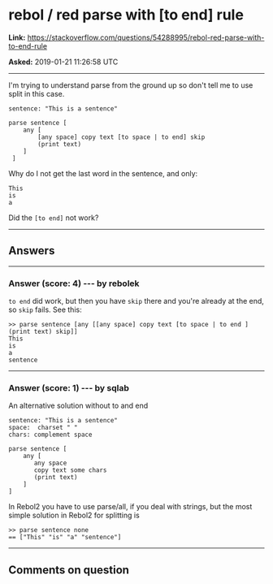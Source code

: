 # rebol / red parse with \[to end\] rule

**Link:**
<https://stackoverflow.com/questions/54288995/rebol-red-parse-with-to-end-rule>

**Asked:** 2019-01-21 11:26:58 UTC

------------------------------------------------------------------------

I\'m trying to understand parse from the ground up so don\'t tell me to
use split in this case.

    sentence: "This is a sentence"

    parse sentence [
        any [
            [any space] copy text [to space | to end] skip
            (print text)
        ]
     ]

Why do I not get the last word in the sentence, and only:

    This
    is
    a

Did the `[to end]` not work?

------------------------------------------------------------------------

## Answers

------------------------------------------------------------------------

### Answer (score: 4) --- by rebolek

`to end` did work, but then you have `skip` there and you\'re already at
the end, so `skip` fails. See this:

    >> parse sentence [any [[any space] copy text [to space | to end ] (print text) skip]]
    This
    is
    a
    sentence

------------------------------------------------------------------------

### Answer (score: 1) --- by sqlab

An alternative solution without to and end

    sentence: "This is a sentence"
    space:  charset " "
    chars: complement space

    parse sentence [
        any [
           any space 
           copy text some chars
           (print text) 
        ]
    ]

In Rebol2 you have to use parse/all, if you deal with strings, but the
most simple solution in Rebol2 for splitting is

    >> parse sentence none
    == ["This" "is" "a" "sentence"]

------------------------------------------------------------------------

## Comments on question
